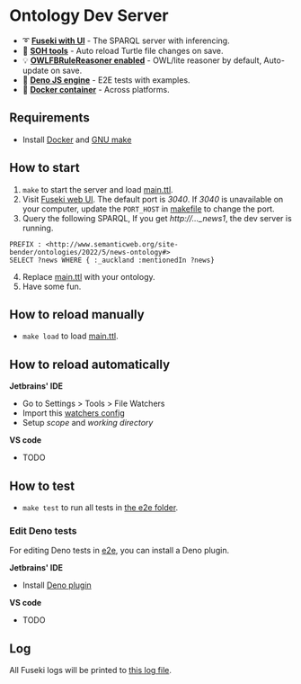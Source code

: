# Ontology Dev Server

- :curly_loop: **[Fuseki with UI](https://jena.apache.org/documentation/fuseki2/fuseki-webapp.html)** - The SPARQL server with inferencing. 
- :turtle: **[SOH tools](https://jena.apache.org/documentation/fuseki2/soh.html)** - Auto reload Turtle file changes on save.
- :bulb: **[OWLFBRuleReasoner enabled](https://jena.apache.org/documentation/inference/)** - OWL/lite reasoner by default, Auto-update on save.
- :dart: **[Deno JS engine](https://deno.land/manual/testing)** - E2E tests with examples.
- :whale: **[Docker container](https://hub.docker.com/_/archlinux/)** - Across platforms.

## Requirements

- Install [Docker](https://docs.docker.com/get-docker/) and [GNU make](https://www.gnu.org/software/make/)

## How to start

1. `make` to start the server and load [main.ttl](./src/main.ttl).
2. Visit [Fuseki web UI](http://localhost:3040/#/dataset/ds/query). The default port is _3040_. If _3040_ is unavailable on your computer, update the `PORT_HOST` in [makefile](./makefile) to change the port. 
3. Query the following SPARQL, If you get *http://..._news1*, the dev server is running.
```SPARQL
PREFIX : <http://www.semanticweb.org/site-bender/ontologies/2022/5/news-ontology#>
SELECT ?news WHERE { :_auckland :mentionedIn ?news}
```
4. Replace [main.ttl](./src/main.ttl) with your ontology. 
5. Have some fun.

## How to reload manually

- `make load` to load [main.ttl](./src/main.ttl).

## How to reload automatically 

**Jetbrains' IDE**

- Go to Settings > Tools > File Watchers
- Import this [watchers config](ideConfig/jetbrains/watchers.xml)
- Setup _scope_ and _working directory_

**VS code**

- TODO

## How to test

- `make test` to run all tests in [the e2e folder](./e2e).

### Edit Deno tests

For editing Deno tests in [e2e](./e2e), you can install a Deno plugin. 

**Jetbrains' IDE**

- Install [Deno plugin](https://plugins.jetbrains.com/plugin/14382-deno)

**VS code**

- TODO

## Log

All Fuseki logs will be printed to [this log file](./log).
